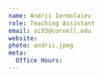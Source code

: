 ```yaml
---
name: Andrii Iermolaiev
role: Teaching Assistant
email: ai93@cornell.edu
website: 
photo: andrii.jpeg
meta:
  Office Hours: 
---
```


